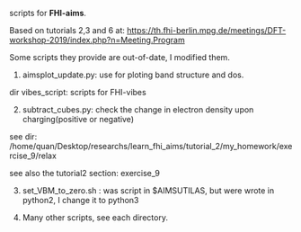 scripts for **FHI-aims**.

Based on tutorials 2,3 and 6 at: https://th.fhi-berlin.mpg.de/meetings/DFT-workshop-2019/index.php?n=Meeting.Program

Some scripts they provide are out-of-date, I modified them.

1. aimsplot_update.py:  use for ploting band structure and dos.

dir  vibes_script:  scripts for FHI-vibes

2. subtract_cubes.py:  check the change in electron density upon charging(positive or negative)

see dir: /home/quan/Desktop/researchs/learn_fhi_aims/tutorial_2/my_homework/exercise_9/relax

see also the tutorial2 section: exercise_9

3. set_VBM_to_zero.sh : was script in $AIMSUTILAS, but were wrote in python2, I change it to python3

4. Many other scripts, see each directory.
